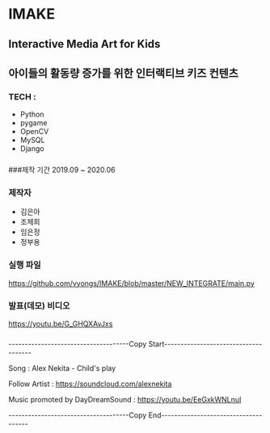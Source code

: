 # IMAKE
####
## Interactive Media Art for Kids
## 아이들의 활동량 증가를 위한 인터랙티브 키즈 컨텐츠

###
### TECH : 
- Python
- pygame
- OpenCV
- MySQL
- Django

###
###제작 기간
2019.09 ~ 2020.06

###
### 제작자
- 김은아
- 조제희
- 임은정
- 정부용

###
### 실행 파일 
https://github.com/vyongs/IMAKE/blob/master/NEW_INTEGRATE/main.py

###
### 발표(데모) 비디오
https://youtu.be/G_GHQXAvJxs  

###
###
-------------------------------------Copy Start-------------------------------------

Song : Alex Nekita - Child's play 

Follow Artist : https://soundcloud.com/alexnekita 

Music promoted by DayDreamSound : https://youtu.be/EeGxkWNLnuI

-------------------------------------Copy End-------------------------------------
